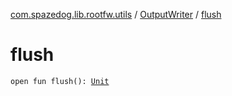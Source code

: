 [com.spazedog.lib.rootfw.utils](../index.md) / [OutputWriter](index.md) / [flush](.)

# flush

`open fun flush(): `[`Unit`](https://kotlinlang.org/api/latest/jvm/stdlib/kotlin/-unit/index.html)